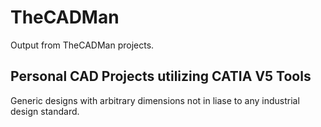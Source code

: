 # TheCADMan

Output from TheCADMan projects.

## Personal CAD Projects utilizing CATIA V5 Tools

Generic designs with arbitrary dimensions not in liase to any industrial design standard.
